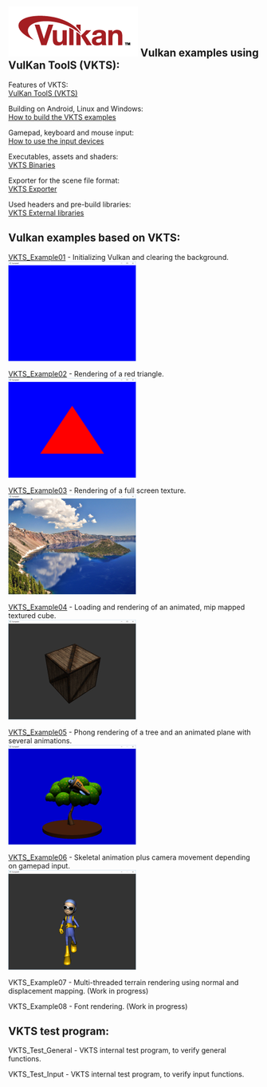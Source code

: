 ![Vulkan](images/vulkan_logo.png)
Vulkan examples using VulKan ToolS (VKTS):
------------------------------------------

Features of VKTS:  
[VulKan ToolS (VKTS)](../VKTS/README.md)

Building on Android, Linux and Windows:  
[How to build the VKTS examples](BUILD.md)

Gamepad, keyboard and mouse input:  
[How to use the input devices](INPUT.md)

Executables, assets and shaders:  
[VKTS Binaries](../VKTS_Binaries/README.md)

Exporter for the scene file format:  
[VKTS Exporter](../VKTS_Exporter/README.md)

Used headers and pre-build libraries:  
[VKTS External libraries](../VKTS_External/README.md)


Vulkan examples based on VKTS:
------------------------------

[VKTS_Example01](../VKTS_Example01) - Initializing Vulkan and clearing the background.  
![VKTS_Example01](screenshots/VKTS_Example01.png)  


[VKTS_Example02](../VKTS_Example02) - Rendering of a red triangle.  
![VKTS_Example02](screenshots/VKTS_Example02.png)  


[VKTS_Example03](../VKTS_Example03) - Rendering of a full screen texture.  
![VKTS_Example03](screenshots/VKTS_Example03.png)  


[VKTS_Example04](../VKTS_Example04) - Loading and rendering of an animated, mip mapped textured cube.  
![VKTS_Example04](screenshots/VKTS_Example04.png)  


[VKTS_Example05](../VKTS_Example05) - Phong rendering of a tree and an animated plane with several animations.  
![VKTS_Example05](screenshots/VKTS_Example05.png)  


[VKTS_Example06](../VKTS_Example06) - Skeletal animation plus camera movement depending on gamepad input.  
![VKTS_Example06](screenshots/VKTS_Example06.png)  


VKTS_Example07 - Multi-threaded terrain rendering using normal and displacement mapping. (Work in progress)  


VKTS_Example08 - Font rendering. (Work in progress)  
    
    
VKTS test program:
------------------

VKTS_Test_General - VKTS internal test program, to verify general functions.

VKTS_Test_Input   - VKTS internal test program, to verify input functions.